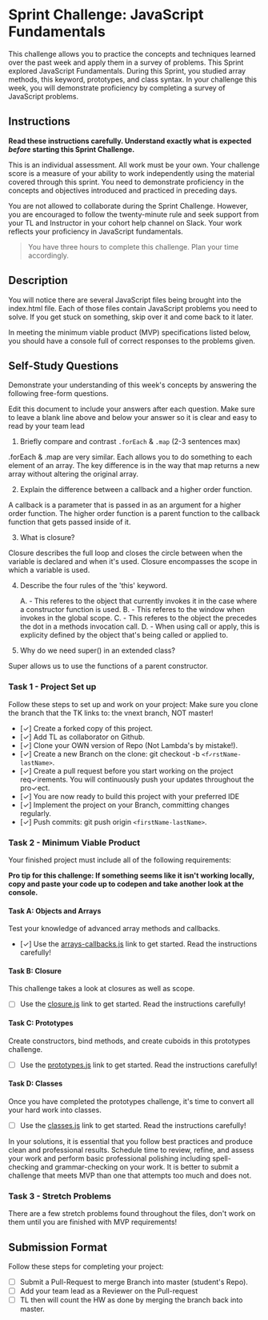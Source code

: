 # Sprint Challenge: JavaScript Fundamentals

This challenge allows you to practice the concepts and techniques learned over the past week and apply them in a survey of problems. This Sprint explored JavaScript Fundamentals. During this Sprint, you studied array methods, this keyword, prototypes, and class syntax. In your challenge this week, you will demonstrate proficiency by completing a survey of JavaScript problems.

## Instructions

**Read these instructions carefully. Understand exactly what is expected _before_ starting this Sprint Challenge.**

This is an individual assessment. All work must be your own. Your challenge score is a measure of your ability to work independently using the material covered through this sprint. You need to demonstrate proficiency in the concepts and objectives introduced and practiced in preceding days.

You are not allowed to collaborate during the Sprint Challenge. However, you are encouraged to follow the twenty-minute rule and seek support from your TL and Instructor in your cohort help channel on Slack. Your work reflects your proficiency in JavaScript fundamentals.

> You have three hours to complete this challenge. Plan your time accordingly.

## Description

You will notice there are several JavaScript files being brought into the index.html file. Each of those files contain JavaScript problems you need to solve. If you get stuck on something, skip over it and come back to it later.

In meeting the minimum viable product (MVP) specifications listed below, you should have a console full of correct responses to the problems given.

## Self-Study Questions

Demonstrate your understanding of this week's concepts by answering the following free-form questions.

Edit this document to include your answers after each question. Make sure to leave a blank line above and below your answer so it is clear and easy to read by your team lead

1. Briefly compare and contrast `.forEach` & `.map` (2-3 sentences max)

.forEach & .map are very similar. Each allows you to do something to each element of an array. The key difference is in the way that map returns a new array without altering the original array.

2. Explain the difference between a callback and a higher order function.

A callback is a parameter that is passed in as an argument for a higher order function. The higher order function is a parent function to the callback function that gets passed inside of it.

3. What is closure?

Closure describes the full loop and closes the circle between when the variable is declared and when it's used. Closure encompasses the scope in which a variable is used.

4. Describe the four rules of the 'this' keyword.

   A. - This referes to the object that currently invokes it in the case where a constructor function is used.
   B. - This referes to the window when invokes in the global scope.
   C. - This referes to the object the precedes the dot in a methods invocation call.
   D. - When using call or apply, this is explicity defined by the object that's being called or applied to.

5. Why do we need super() in an extended class?

Super allows us to use the functions of a parent constructor.

### Task 1 - Project Set up

Follow these steps to set up and work on your project:
Make sure you clone the branch that the TK links to: the vnext branch, NOT master!

- [✓] Create a forked copy of this project.
- [✓] Add TL as collaborator on Github.
- [✓] Clone your OWN version of Repo (Not Lambda's by mistake!).
- [✓] Create a new Branch on the clone: git checkout -b `<f✓rstName-lastName>`.
- [✓] Create a pull request before you start working on the project req✓irements. You will continuously push your updates throughout the pro✓ect.
- [✓] You are now ready to build this project with your preferred IDE
- [✓] Implement the project on your Branch, committing changes regularly.
- [✓] Push commits: git push origin `<firstName-lastName>`.

### Task 2 - Minimum Viable Product

Your finished project must include all of the following requirements:

**Pro tip for this challenge: If something seems like it isn't working locally, copy and paste your code up to codepen and take another look at the console.**

#### Task A: Objects and Arrays

Test your knowledge of advanced array methods and callbacks.

- [✓] Use the [arrays-callbacks.js](challenges/arrays-callbacks.js) link to get started. Read the instructions carefully!

#### Task B: Closure

This challenge takes a look at closures as well as scope.

- [ ] Use the [closure.js](challenges/closure.js) link to get started. Read the instructions carefully!

#### Task C: Prototypes

Create constructors, bind methods, and create cuboids in this prototypes challenge.

- [ ] Use the [prototypes.js](challenges/prototypes.js) link to get started. Read the instructions carefully!

#### Task D: Classes

Once you have completed the prototypes challenge, it's time to convert all your hard work into classes.

- [ ] Use the [classes.js](challenges/classes.js) link to get started. Read the instructions carefully!

In your solutions, it is essential that you follow best practices and produce clean and professional results. Schedule time to review, refine, and assess your work and perform basic professional polishing including spell-checking and grammar-checking on your work. It is better to submit a challenge that meets MVP than one that attempts too much and does not.

### Task 3 - Stretch Problems

There are a few stretch problems found throughout the files, don't work on them until you are finished with MVP requirements!

## Submission Format

Follow these steps for completing your project:

- [ ] Submit a Pull-Request to merge <firstName-lastName> Branch into master (student's Repo).
- [ ] Add your team lead as a Reviewer on the Pull-request
- [ ] TL then will count the HW as done by merging the branch back into master.
